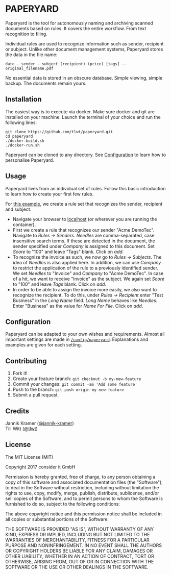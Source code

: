 # PAPERYARD

Paperyard is the tool for autonomously naming and archiving scanned documents based on rules. It covers the entire workflow. From text recognition to filing.

Individual rules are used to recognize information such as sender, recipient or subject. Unlike other document management systems, Paperyard stores the data in the file name:
    
    date - sender - subject (recipient) (price) [tags] -- original_filename.pdf
    
No essential data is stored in an obscure database. Simple viewing, simple backup. The documents remain yours.

## Installation

The easiest way is to execute via docker. Make sure docker and git are installed on your machine. Launch the terminal of your choice and run the following lines:

    git clone https://github.com/tlwt/paperyard.git
    cd paperyard
    ./docker-build.sh
    ./docker-run.sh
    
Paperyard can be cloned to any directory. See [Configuration](#configuration) to learn how to personalise Paperyard.

## Usage

Paperyard lives from an individual set of rules. Follow this basic introduction to learn how to create your first few rules.

For [this example](https://paperyard.ams3.digitaloceanspaces.com/paperyard_sample.pdf), we create a rule set that recognizes the sender, recipient and subject.
- Navigate your browser to [localhost](http://localhost) (or wherever you are running the container).
- First we create a rule that recognizes our sender "Acme DemoTec". Navigate to _Rules -> Senders_. _Needles_ are comma-separated, case insensitive search terms. If these are detected in the document, the sender specified under _Company_ is assigned to this document. Set _Score_ to "100" and leave "Tags" blank. Click on _add_.
- To recognize the invoice as such, we now go to _Rules -> Subjects_. The idea of _Needles_ is also applied here. In addition, we can use _Company_ to restrict the application of the rule to a previously identified sender. We set _Needles_ to "Invoice" and _Company_ to "Acme DemoTec". In case of a hit, we want to receive "Invoice" as the subject. We again set _Score_ to "100" and leave _Tags_ blank. Click on _add_.
- In order to be able to assign the invoice more easily, we also want to recognize the recipient. To do this, under _Rules -> Recipient_ enter "Test Business" in the _Long Name_ field. _Long Name_ behaves like _Needles_. Enter "Business" as the value for _Name For File_. Click on _add_.

## Configuration

Paperyard can be adapted to your own wishes and requirements. Almost all important settings are made in [`/config/paperyard`](config/paperyard). Explanations and examples are given for each setting.

## Contributing

1. Fork it!
2. Create your feature branch: `git checkout -b my-new-feature`
3. Commit your changes: `git commit -am 'Add some feature'`
4. Push to the branch: `git push origin my-new-feature`
5. Submit a pull request.

## Credits

Jannik Kramer ([@jannik-kramer](https://github.com/jannik-kramer))  
Till Witt ([@tlwt](https://github.com/tlwt))

## License

The MIT License (MIT)

Copyright 2017 consider it GmbH

Permission is hereby granted, free of charge, to any person obtaining a copy of this software and associated documentation files (the "Software"), to deal in the Software without restriction, including without limitation the rights to use, copy, modify, merge, publish, distribute, sublicense, and/or sell copies of the Software, and to permit persons to whom the Software is furnished to do so, subject to the following conditions:

The above copyright notice and this permission notice shall be included in all copies or substantial portions of the Software.

THE SOFTWARE IS PROVIDED "AS IS", WITHOUT WARRANTY OF ANY KIND, EXPRESS OR IMPLIED, INCLUDING BUT NOT LIMITED TO THE WARRANTIES OF MERCHANTABILITY, FITNESS FOR A PARTICULAR PURPOSE AND NONINFRINGEMENT. IN NO EVENT SHALL THE AUTHORS OR COPYRIGHT HOLDERS BE LIABLE FOR ANY CLAIM, DAMAGES OR OTHER LIABILITY, WHETHER IN AN ACTION OF CONTRACT, TORT OR OTHERWISE, ARISING FROM, OUT OF OR IN CONNECTION WITH THE SOFTWARE OR THE USE OR OTHER DEALINGS IN THE SOFTWARE.
